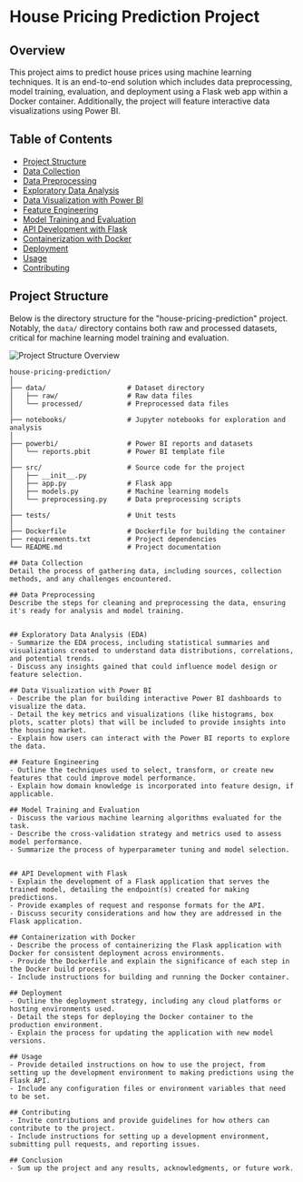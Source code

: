# House Pricing Prediction Project

## Overview
This project aims to predict house prices using machine learning techniques. It is an end-to-end solution which includes data preprocessing, model training, evaluation, and deployment using a Flask web app within a Docker container. Additionally, the project will feature interactive data visualizations using Power BI.

## Table of Contents
- [Project Structure](#project-structure)
- [Data Collection](#data-collection)
- [Data Preprocessing](#data-preprocessing)
- [Exploratory Data Analysis](#exploratory-data-analysis)
- [Data Visualization with Power BI](#data-visualization-with-power-bi)
- [Feature Engineering](#feature-engineering)
- [Model Training and Evaluation](#model-training-and-evaluation)
- [API Development with Flask](#api-development-with-flask)
- [Containerization with Docker](#containerization-with-docker)
- [Deployment](#deployment)
- [Usage](#usage)
- [Contributing](#contributing)

## Project Structure

Below is the directory structure for the "house-pricing-prediction" project. Notably, the `data/` directory contains both raw and processed datasets, critical for machine learning model training and evaluation.

![Project Structure Overview](image_link_here)  <!-- Replace `image_link_here` with the actual URL of your image -->

```plaintext
house-pricing-prediction/
│
├── data/                    # Dataset directory
│   ├── raw/                 # Raw data files
│   └── processed/           # Preprocessed data files
│
├── notebooks/               # Jupyter notebooks for exploration and analysis
│
├── powerbi/                 # Power BI reports and datasets
│   └── reports.pbit         # Power BI template file
│
├── src/                     # Source code for the project
│   ├── __init__.py
│   ├── app.py               # Flask app
│   ├── models.py            # Machine learning models
│   └── preprocessing.py     # Data preprocessing scripts
│
├── tests/                   # Unit tests
│
├── Dockerfile               # Dockerfile for building the container
├── requirements.txt         # Project dependencies
└── README.md                # Project documentation

## Data Collection
Detail the process of gathering data, including sources, collection methods, and any challenges encountered.

## Data Preprocessing
Describe the steps for cleaning and preprocessing the data, ensuring it's ready for analysis and model training.


## Exploratory Data Analysis (EDA)
- Summarize the EDA process, including statistical summaries and visualizations created to understand data distributions, correlations, and potential trends.
- Discuss any insights gained that could influence model design or feature selection.

## Data Visualization with Power BI
- Describe the plan for building interactive Power BI dashboards to visualize the data.
- Detail the key metrics and visualizations (like histograms, box plots, scatter plots) that will be included to provide insights into the housing market.
- Explain how users can interact with the Power BI reports to explore the data.

## Feature Engineering
- Outline the techniques used to select, transform, or create new features that could improve model performance.
- Explain how domain knowledge is incorporated into feature design, if applicable.

## Model Training and Evaluation
- Discuss the various machine learning algorithms evaluated for the task.
- Describe the cross-validation strategy and metrics used to assess model performance.
- Summarize the process of hyperparameter tuning and model selection.


## API Development with Flask
- Explain the development of a Flask application that serves the trained model, detailing the endpoint(s) created for making predictions.
- Provide examples of request and response formats for the API.
- Discuss security considerations and how they are addressed in the Flask application.

## Containerization with Docker
- Describe the process of containerizing the Flask application with Docker for consistent deployment across environments.
- Provide the Dockerfile and explain the significance of each step in the Docker build process.
- Include instructions for building and running the Docker container.

## Deployment
- Outline the deployment strategy, including any cloud platforms or hosting environments used.
- Detail the steps for deploying the Docker container to the production environment.
- Explain the process for updating the application with new model versions.

## Usage
- Provide detailed instructions on how to use the project, from setting up the development environment to making predictions using the Flask API.
- Include any configuration files or environment variables that need to be set.

## Contributing
- Invite contributions and provide guidelines for how others can contribute to the project.
- Include instructions for setting up a development environment, submitting pull requests, and reporting issues.

## Conclusion
- Sum up the project and any results, acknowledgments, or future work.


